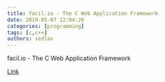 ```yaml
---
title: facil.io - The C Web Application Framework
date: 2019-05-07 12:04:26
categories: [programming]
tags: [c,c++]
authors: sedlav
---
```


facil.io - The C Web Application Framework

[Link](http://facil.io/)
